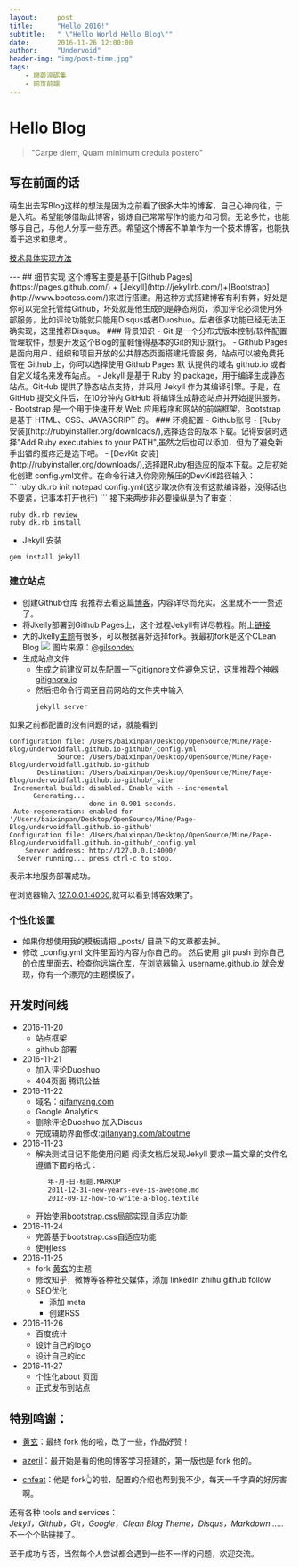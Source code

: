 ```yaml
---
layout:     post
title:      "Hello 2016!"
subtitle:   " \"Hello World Hello Blog\""
date:       2016-11-26 12:00:00
author:     "Undervoid"
header-img: "img/post-time.jpg"
tags:
    - 磨砻淬砺集
    - 网页前端
---
```



# Hello Blog

>"Carpe diem, Quam minimum credula postero"

## 写在前面的话
萌生出去写Blog这样的想法是因为之前看了很多大牛的博客，自己心神向往，于是入坑。希望能够借助此博客，锻炼自己常常写作的能力和习惯。无论多忙，也能够与自己，与他人分享一些东西。希望这个博客不单单作为一个技术博客，也能执着于追求和思考。

[技术具体实现方法](#build)

<p id="build"></p>
---
## 细节实现
这个博客主要是基于[Github Pages](https://pages.github.com/) + [Jekyll](http://jekyllrb.com/)+[Bootstrap](http://www.bootcss.com/)来进行搭建。用这种方式搭建博客有利有弊，好处是你可以完全托管给Github，坏处就是他生成的是静态网页，添加评论必须使用外部服务，比如评论功能就只能用Disqus或者Duoshuo。后者很多功能已经无法正确实现，这里推荐Disqus。
### 背景知识
- Git 是一个分布式版本控制/软件配置管理软件，想要开发这个Blog的童鞋懂得基本的Git的知识就行。
- Github Pages 是面向用户、组织和项目开放的公共静态页面搭建托管服 务，站点可以被免费托管在 Github 上，你可以选择使用 Github Pages 默 认提供的域名 github.io 或者自定义域名来发布站点。
- Jekyll 是基于 Ruby 的 package，用于编译生成静态站点。GitHub 提供了静态站点支持，并采用 Jekyll 作为其编译引擎。于是，在 GitHub 提交文件后，在10分钟内 GitHub 将编译生成静态站点并开始提供服务。
- Bootstrap 是一个用于快速开发 Web 应用程序和网站的前端框架。Bootstrap 是基于 HTML、CSS、JAVASCRIPT 的。
### 环境配置
- Github账号
- [Ruby 安装](http://rubyinstaller.org/downloads/),选择适合的版本下载。记得安装时选择"Add Ruby executables to your PATH",虽然之后也可以添加，但为了避免新手出错的蛋疼还是选下吧。
- [DevKit 安装](http://rubyinstaller.org/downloads/),选择跟Ruby相适应的版本下载。之后初始化创建 config.yml文件。在命令行进入你刚刚解压的DevKitl路径输入：<br/>
```
ruby dk.rb init
notepad config.yml(这步取决你有没有这款编译器，没得话也不要紧，记事本打开也行)
```
接下来两步非必要操纵是为了审查：<br/>

```
ruby dk.rb review
ruby dk.rb install
```
- Jekyll 安装 <br/>

```
gem install jekyll
```
### 建立站点
-  创建Github仓库
我推荐去看这篇[博客](http://www.jianshu.com/p/05289a4bc8b2#)，内容详尽而充实。这里就不一一赘述了。
-   将Jkelly部署到Github Pages上，这个过程Jekyll有详尽教程。附上[链接](http://jekyllcn.com/docs/github-pages/)
-   大的Jkelly[主题](http://jekyllthemes.org/)有很多，可以根据喜好选择fork。我最初fork是这个CLean Blog
    ![](https://github.com/underwindfall/underwindfall.github.io/blob/master/img/screenshot.png)
图片来源：[@gilsondev](https://github.com/gilsondev/pelican-clean-blog)
-   生成站点文件
    *   生成之前建议可以先配置一下gitignore文件避免忘记，这里推荐个[神器 gitignore.io](https://www.gitignore.io/)
    *   然后把命令行调至目前网站的文件夹中输入<br/>
        ```
        jekyll server
        ```
如果之前都配置的没有问题的话，就能看到<br/>

```
Configuration file: /Users/baixinpan/Desktop/OpenSource/Mine/Page-Blog/undervoidfall.github.io-github/_config.yml
            Source: /Users/baixinpan/Desktop/OpenSource/Mine/Page-Blog/undervoidfall.github.io-github
       Destination: /Users/baixinpan/Desktop/OpenSource/Mine/Page-Blog/undervoidfall.github.io-github/_site
 Incremental build: disabled. Enable with --incremental
      Generating... 
                    done in 0.901 seconds.
 Auto-regeneration: enabled for '/Users/baixinpan/Desktop/OpenSource/Mine/Page-Blog/undervoidfall.github.io-github'
Configuration file: /Users/baixinpan/Desktop/OpenSource/Mine/Page-Blog/undervoidfall.github.io-github/_config.yml
    Server address: http://127.0.0.1:4000/
  Server running... press ctrl-c to stop.
```
表示本地服务部署成功。

在浏览器输入 [127.0.0.1:4000](http://127.0.0.1:4000/),就可以看到博客效果了。
### 个性化设置
*   如果你想使用我的模板请把 _posts/ 目录下的文章都去掉。
*   修改 _config.yml 文件里面的内容为你自己的。
然后使用 git push 到你自己的仓库里面去，检查你远端仓库，在浏览器输入 username.github.io 就会发现，你有一个漂亮的主题模板了。

## 开发时间线
- 2016-11-20
    * 站点框架
    * github 部署
- 2016-11-21
  * 加入评论Duoshuo
  * 404页面 腾讯公益
-  2016-11-22
    * 域名：[qifanyang.com](http://qifanyang.com/)
    * Google Analytics
    * 删除评论Duoshuo 加入Disqus
    * 完成辅助界面修改:[qifanyang.com/aboutme](http://qifanyang.com/aboutme)
-   2016-11-23
    * 解决测试日记不能使用问题 阅读文档后发现Jekyll 要求一篇文章的文件名遵循下面的格式：<br/>
         ```bash
            年-月-日-标题.MARKUP
            2011-12-31-new-years-eve-is-awesome.md
            2012-09-12-how-to-write-a-blog.textile
         ```
    * 开始使用bootstrap.css局部实现自适应功能
-   2016-11-24
    * 完善基于bootstrap.css自适应功能
    * 使用less
-   2016-11-25
    *  fork [黄玄](http://huangxuan.me)的主题
    *  修改知乎，微博等各种社交媒体，添加 linkedIn zhihu github follow
    *  SEO优化
        -   添加 meta
        -   创建RSS
- 2016-11-26
    *  百度统计
    *  设计自己的logo
    *  设计自己的ico
- 2016-11-27
    * 个性化about 页面
    * 正式发布到站点

## 特别鸣谢：

* [黄玄](http://huangxuan.me)：最终 fork 他的啦，改了一些，作品好赞！

* [azeril](http://azeril.me)：最开始是看的他的博客学习搭建的，第一版也是 fork 他的。

* [cnfeat](http://cnfeat.com)：他是 fork👆的啦，配置的介绍也帮到我不少，每天一千字真的好厉害啊。


还有各种 tools and services：  
    *Jekyll，Github，Git，Google，Clean Blog Theme，Disqus，Markdown……*  
不一个个贴链接了。

至于成功与否，当然每个人尝试都会遇到一些不一样的问题，欢迎交流。




